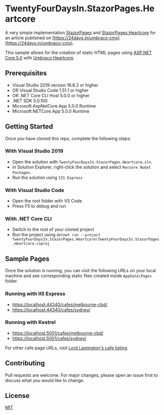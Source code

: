 # TwentyFourDaysIn.StazorPages.Heartcore

A very simple implementation [StazorPages](https://github.com/emmanueltissera/stazorpages) and [StazorPages.Heartcore](https://github.com/emmanueltissera/stazorpages.heartcore) for an article published on [https://24days.in/umbraco-cms](https://24days.in/umbraco-cms).

This sample allows for the creation of static HTML pages using [ASP.NET Core 5.0](https://docs.microsoft.com/en-us/aspnet/core/release-notes/aspnetcore-5.0) with [Umbraco Heartcore](https://umbraco.com/products/umbraco-heartcore/).

## Prerequisites

* Visual Studio 2019 version 16.8.2 or higher 
* OR Visual Studio Code 1.51.1 or higher
* OR .NET Core CLI Host 5.0.0 or higher 
* .NET SDK 5.0.100
* Microsoft.AspNetCore.App 5.0.0 Runtime
* Microsoft.NETCore.App 5.0.0 Runtime

## Getting Started

Once you have cloned this repo, complete the following steps:

### With Visual Studio 2019

* Open the solution with `TwentyFourDaysIn.StazorPages.Heartcore.sln`.
* In Solution Explorer, right-click the solution and select `Restore NuGet Packages`.
* Run the solution using `IIS Express` 

### With Visual Studio Code

* Open the root folder with VS Code
* Press F5 to debug and run

### With .NET Core CLI

* Switch to the root of your cloned project
* Run the project using `dotnet run --project TwentyFourDaysIn.StazorPages.Heartcore\TwentyFourDaysIn.StazorPages.Heartcore.csproj`

## Sample Pages

Once the solution is running, you can visit the following URLs on your local machine and see corresponding static files created inside `AppData\Pages` folder.

### Running with IIS Express

* [https://localhost:44340/cafes/melbourne-cbd/](https://localhost:44340/cafes/melbourne-cbd/)
* [https://localhost:44340/cafes/sydney/](https://localhost:44340/cafes/sydney/)

### Running with Kestrel

* [https://localhost:5001/cafes/melbourne-cbd/](https://localhost:5001/cafes/melbourne-cbd/)
* [https://localhost:5001/cafes/sydney/](https://localhost:5001/cafes/sydney/)

For other cafe page URLs, visit [Lord Lamington's cafe listing](https://lordlamingtonheartcore.azurewebsites.net/cafes/).


## Contributing
Pull requests are welcome. For major changes, please open an issue first to discuss what you would like to change.

## License
[MIT](https://choosealicense.com/licenses/mit/)